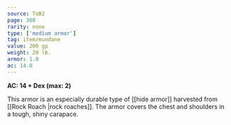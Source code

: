 ```yaml
---
source: ToB2
page: 308
rarity: none
type: ['medium armor']
tag: item/mundane
value: 200 gp
weight: 20 lb.
armor: 1.0
ac: 14.0
---
```


**AC: 14 + Dex (max: 2)**

This armor is an especially durable type of [[hide armor]] harvested from [[Rock Roach \|rock roaches]]. The armor covers the chest and shoulders in a tough, shiny carapace.

